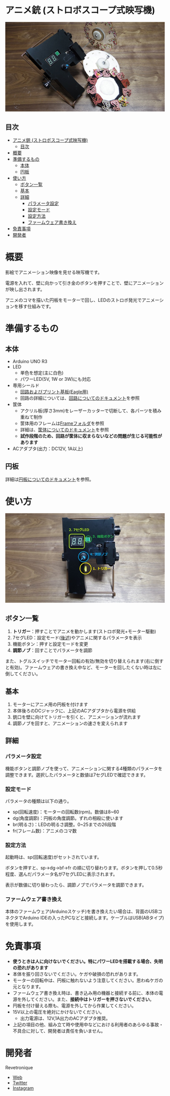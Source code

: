 # アニメ銃 (ストロボスコープ式映写機)
![Top Image](./Docs/images/animegun_all.JPG)
## 目次
- [アニメ銃 (ストロボスコープ式映写機)](#アニメ銃-ストロボスコープ式映写機)
  - [目次](#目次)
- [概要](#概要)
- [準備するもの](#準備するもの)
  - [本体](#本体)
  - [円板](#円板)
- [使い方](#使い方)
  - [ボタン一覧](#ボタン一覧)
  - [基本](#基本)
  - [詳細](#詳細)
    - [パラメータ設定](#パラメータ設定)
    - [設定モード](#設定モード)
    - [設定方法](#設定方法)
    - [ファームウェア書き換え](#ファームウェア書き換え)
- [免責事項](#免責事項)
- [開発者](#開発者)
# 概要
影絵でアニメーション映像を見せる映写機です。

電源を入れて、壁に向かって引き金のボタンを押すことで、壁にアニメーションが映し出されます。

アニメのコマを描いた円板をモーターで回し、LEDのストロボ発光でアニメーションを移す仕組みです。
# 準備するもの
## 本体
- Arduino UNO R3
- LED
  - 単色を想定(主に白色)
  - パワーLED(5V, 1W or 3W)にも対応
- 専用シールド
  - [回路およびプリント基板(Eagle用)](./Ciruit)
  - 回路の詳細については、[回路についてのドキュメント](./Docs/Document_Circuit.md)を参照
- 筐体
  - アクリル板(厚さ3mm)をレーザーカッターで切断して、各パーツを積み重ねて制作
  - 筐体用のフレームは[Frameフォルダ](./Frame)を参照
  - 詳細は、[筐体についてのドキュメント](./Docs/Document_Frame.md)を参照
  - **試作段階のため、回路が筐体に収まらないなどの問題が生じる可能性があります**
- ACアダプタ(出力：DC12V, 1A以上)
## 円板
詳細は[円板についてのドキュメント](./Docs/Document_Plate.md)を参照。
# 使い方
![Front Image](./Docs/images/animegun_explain_ui.JPG)
## ボタン一覧
1. **トリガー**：押すことでアニメを動かします(ストロボ発光+モーター駆動)
2. 7セグLED：設定モード([後述](#設定モード))やアニメに関するパラメータを表示
3. 機能ボタン：押すと設定モードを変更
4. **調節ノブ**：回すことでパラメータを調節

また、トグルスイッチでモーター回転の有効/無効を切り替えられます(右に倒すと有効)。ファームウェアの書き換え中など、モーターを回したくない時は左に倒してください。
## 基本
1. モーターにアニメ用の円板を付けます
2. 本体後ろのDCジャックに、上記のACアダプタから電源を供給
3. 銃口を壁に向けてトリガーを引くと、アニメーションが流れます
4. 調節ノブを回すと、アニメーションの速さを変えられます
## 詳細
### パラメータ設定
機能ボタンと調節ノブを使って、アニメーションに関する4種類のパラメータを調整できます。選択したパラメータと数値は7セグLEDで確認できます。
### 設定モード
パラメータの種類は以下の通り。
- sp(回転速度)：モーターの回転数(rpm)。数値は8~60
- dg(角度調節)：円板の角度調節。ずれの相殺に使います
- br(明るさ)：LEDの明るさ調整。0~25までの26段階
- fr(フレーム数)：アニメのコマ数
### 設定方法
起動時は、sp(回転速度)がセットされています。

ボタンを押すと、sp->dg->bf->fr の順に切り替わります。ボタンを押して0.5秒程度、選んだパラメータ名が7セグLEDに表示されます。

表示が数値に切り替わったら、調節ノブでパラメータを調節できます。
### ファームウェア書き換え
本体のファームウェア(Arduinoスケッチ)を書き換えたい場合は、背面のUSBコネクタでArduino IDEの入ったPCなどと接続します。ケーブルはUSB(ABタイプ)を使用します。
# 免責事項
- **使うときは人に向けないでください。特にパワーLEDを搭載する場合、失明の恐れがあります**
- 本体を振り回さないでください。ケガや破損の恐れがあります。
- モーターの回転中は、円板に触れないよう注意してください。思わぬケガの元となります。
- ファームウェア書き換え時は、書き込み用の機器と接続する前に、本体の電源を外してください。また、**接続中はトリガーを押さないでください**。
- 円板を付け替える際も、電源を外してから作業してください。
- 15V以上の電圧を絶対にかけないでください。
  - 出力電源は、12V,1A出力のACアダプタ推奨。
- 上記の項目の他、組み立て時や使用中などにおける利用者のあらゆる事故・不具合に対して、開発者は責任を負いません。

# 開発者
Revetronique
- [Web](https://revetronique.com/)
- [Twitter](https://twitter.com/Revetronique)
- [Instagram](https://www.instagram.com/revetronique/)
